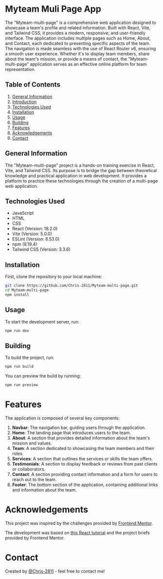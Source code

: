 # Myteam Muli Page App

The "Myteam-multi-page" is a comprehensive web application designed to showcase a team's profile and related information. Built with React, Vite, and Tailwind CSS, it provides a modern, responsive, and user-friendly interface. The application includes multiple pages such as Home, About, and Contact, each dedicated to presenting specific aspects of the team. The navigation is made seamless with the use of React Router v6, ensuring a smooth user experience. Whether it's to display team members, share about the team's mission, or provide a means of contact, the "Myteam-multi-page" application serves as an effective online platform for team representation.

## Table of Contents

1. [General Information](#general-information)
2. [Introduction](#introduction)
3. [Technologies Used](#technologies-used)
4. [Installation](#installation)
5. [Usage](#usage)
6. [Building](#building)
7. [Features](#features)
8. [Acknowledgements](#acknowledgements)
9. [Contact](#contact)

## General Information

The "Myteam-multi-page" project is a hands-on training exercise in React, Vite, and Tailwind CSS. Its purpose is to bridge the gap between theoretical knowledge and practical application in web development. It provides a platform to practice these technologies through the creation of a multi-page web application.

## Technologies Used

- JavaScript
- HTML
- CSS
- React (Version: 18.2.0)
- Vite (Version: 5.0.0)
- ESLint (Version: 8.53.0)
- npm (8.19.4)
- Tailwind CSS (Version: 3.3.6)

## Installation

First, clone the repository to your local machine:

```bash
git clone https://github.com/Chris-2811/Myteam-multi-page.git
cd Myteam-multi-page
npm install
```

## Usage

To start the development server, run:

```bash
npm run dev
```

## Building

To build the project, run:

```bash
npm run build
```

You can preview the build by running:

```bash
npm run preview
```

# Features

The application is composed of several key components:

1. **Navbar**: The navigation bar, guiding users through the application.
2. **Home**: The landing page that introduces users to the team.
3. **About**: A section that provides detailed information about the team's mission and values.
4. **Team**: A section dedicated to showcasing the team members and their roles.
5. **Services**: A section that outlines the services or skills the team offers.
6. **Testimonials**: A section to display feedback or reviews from past clients or collaborators.
7. **Contact**: A section providing contact information and a form for users to reach out to the team.
8. **Footer**: The bottom section of the application, containing additional links and information about the team.

# Acknowledgements

This project was inspired by the challenges provided by [Frontend Mentor](https://www.frontendmentor.io/).

The development was based on [this React tutorial](https://www.frontendmentor.io/challenges/myteam-multipage-website-mxlEauvW) and the project briefs provided by Frontend Mentor.

# Contact

Created by [@Chris-2811](https://github.com/Chris-2811) - feel free to contact me!
